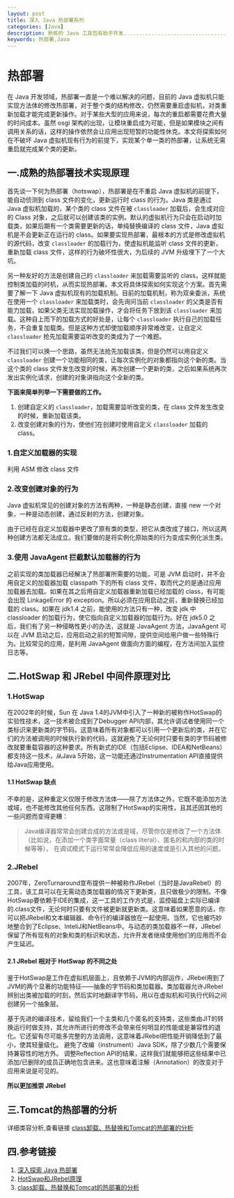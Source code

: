 ```yaml
---
layout: post
title: 深入 Java 热部署系列
categories: [Java]
description: 熟练的 Java 工具包有助于开发....................................................................................................................................................................................................
keywords: 热部署,Java
---
```

# 热部署
在 Java 开发领域，热部署一直是一个难以解决的问题，目前的 Java 虚拟机只能实现方法体的修改热部署，对于整个类的结构修改，仍然需要重启虚拟机，对类重新加载才能完成更新操作。对于某些大型的应用来说，每次的重启都需要花费大量的时间成本。虽然 osgi 架构的出现，让模块重启成为可能，但是如果模块之间有调用关系的话，这样的操作依然会让应用出现短暂的功能性休克。本文将探索如何在不破坏 Java 虚拟机现有行为的前提下，实现某个单一类的热部署，让系统无需重启就完成某个类的更新。

## 一.成熟的热部署技术实现原理
首先谈一下何为热部署（hotswap），热部署是在不重启 Java 虚拟机的前提下，能自动侦测到 class 文件的变化，更新运行时 class 的行为。Java 类是通过 Java 虚拟机加载的，某个类的 class 文件在被 `classloader` 加载后，会生成对应的 Class 对象，之后就可以创建该类的实例。默认的虚拟机行为只会在启动时加载类，如果后期有一个类需要更新的话，单纯替换编译的 class 文件，Java 虚拟机是不会更新正在运行的 class。如果要实现热部署，最根本的方式是修改虚拟机的源代码，改变 `classloader` 的加载行为，使虚拟机能监听 class 文件的更新，重新加载 class 文件，这样的行为破坏性很大，为后续的 JVM 升级埋下了一个大坑。

另一种友好的方法是创建自己的 `classloader` 来加载需要监听的 class，这样就能控制类加载的时机，从而实现热部署。本文将具体探索如何实现这个方案。首先需要了解一下 Java 虚拟机现有的加载机制。目前的加载机制，称为双亲委派，系统在使用一个 `classloader` 来加载类时，会先询问当前 `classloader` 的父类是否有能力加载，如果父类无法实现加载操作，才会将任务下放到该 `classloader` 来加载。这种自上而下的加载方式的好处是，让每个 `classloader` 执行自己的加载任务，不会重复加载类。但是这种方式却使加载顺序非常难改变，让自定义 `classloader` 抢先加载需要监听改变的类成为了一个难题。

不过我们可以换一个思路，虽然无法抢先加载该类，但是仍然可以用自定义  `classloader` 创建一个功能相同的类，让每次实例化的对象都指向这个新的类。当这个类的 class 文件发生改变的时候，再次创建一个更新的类，之后如果系统再次发出实例化请求，创建的对象讲指向这个全新的类。

**下面来简单列举一下需要做的工作。**

1. 创建自定义的 `classloader`，加载需要监听改变的类，在 class 文件发生改变的时候，重新加载该类。
2. 改变创建对象的行为，使他们在创建时使用自定义 `classloader` 加载的 class。

### 1.自定义加载器的实现
利用 ASM 修改 class 文件

### 2.改变创建对象的行为
Java 虚拟机常见的创建对象的方法有两种，一种是静态创建，直接 new 一个对象，一种是动态创建，通过反射的方法，创建对象。

由于已经在自定义加载器中更改了原有类的类型，把它从类改成了接口，所以这两种创建方法都无法成立。我们要做的是将实例化原始类的行为变成实例化派生类。



### 3.使用 JavaAgent 拦截默认加载器的行为
之前实现的类加载器已经解决了热部署所需要的功能，可是 JVM 启动时，并不会用自定义的加载器加载 classpath 下的所有 class 文件，取而代之的是通过应用加载器去加载。如果在其之后用自定义加载器重新加载已经加载的 class，有可能会出现 LinkageError 的 exception。所以必须在应用启动之前，重新替换已经加载的 class。如果在 jdk1.4 之前，能使用的方法只有一种，改变 jdk 中 classloader 的加载行为，使它指向自定义加载器的加载行为。好在 jdk5.0 之后，我们有了另一种侵略性更小的办法，这就是 JavaAgent 方法，JavaAgent 可以在 JVM 启动之后，应用启动之前的短暂间隙，提供空间给用户做一些特殊行为。比较常见的应用，是利用 JavaAgent 做面向方面的编程，在方法间加入监控日志等。

## 二.HotSwap 和 JRebel 中间件原理对比

### 1.HotSwap
在2002年的时候，Sun 在 Java 1.4的JVM中引入了一种新的被称作HotSwap的实验性技术，这一技术被合成到了Debugger API内部，其允许调试者使用同一个类标识来更新类的字节码。这意味着所有对象都可以引用一个更新后的类，并在它们的方法被调用的时候执行新的代码，这就避免了无论何时只要有类的字节码被修改就要重载容器的这种要求。所有新式的IDE（包括Eclipse、IDEA和NetBeans）都支持这一技术，从Java 5开始，这一功能还通过Instrumentation API直接提供给Java应用使用。

#### 1.1 HotSwap 缺点
不幸的是，这种重定义仅限于修改方法体——除了方法体之外，它既不能添加方法或域，也不能修改其他任何东西。这限制了HotSwap的实用性，且其还因其他的一些问题而变得更糟：
> Java编译器常常会创建合成的方法或是域，尽管你仅是修改了一个方法体（比如说，在添加一个类字面常量（class literal）、匿名的和内部的类的时候等等）。 在调试模式下运行常常会降低应用的速度或是引入其他的问题。


### 2.JRebel
2007年，ZeroTurnaround宣布提供一种被称作JRebel（当时是JavaRebel）的工具，该工具可以在无需动态类加载器的情况下更新类，且只做极少的限制。不像HotSwap要依赖于IDE的集成，这一工具的工作方式是，监控磁盘上实际已编译的.class文件，无论何时只要有文件被更新就更新类。这意味着如果愿意的话，你可以把JRebel和文本编辑器、命令行的编译器放在一起使用。当然，它也被巧妙地整合到了Eclipse、InteliJ和NetBeans中。与动态的类加载器不一样，JRebel保留了所有现有的对象和类的标识和状态，允许开发者继续使用他们的应用而不会产生延迟。

#### 2.1 JRebel 相对于 HotSwap 的不同之处
鉴于HotSwap是工作在虚拟机层面上，且依赖于JVM的内部运作，JRebel用到了JVM的两个显著的功能特征——抽象的字节码和类加载器。类加载器允许JRebel辨别出类被加载的时刻，然后实时地翻译字节码，用以在虚拟机和可执行代码之间创建另一个抽象层。

基于先进的编译技术，留给我们一个主类和几个匿名的支持类，这些类由JIT的转换运行时做支持，其允许所进行的修改不会带来任何明显的性能或是兼容性的退化。它还留有尽可能多完整的方法调用，这意味着JRebel把性能开销降低到了最小，使其轻量级化。
避免了改编（instrument）Java SDK，除了少数几个需要保持兼容性的地方外。
调整Reflection API的结果，这样我们就能够把这些结果中已添加/已删除的成员正确地包含进来。这也意味着注解（Annotation）的改变对于应用来说是可见的。

**所以更加推崇 JRebel** 

## 三.Tomcat的热部署的分析
详细类容分析,查看链接 [class卸载、热替换和Tomcat的热部署的分析](#jump)

## 四.参考链接
1. [深入探索 Java 热部署](http://www.ibm.com/developerworks/cn/java/j-lo-hotdeploy/)
2. [HotSwap和JRebel原理](http://article.yeeyan.org/view/213582/186226)
3. <span id="jump"></span> [class卸载、热替换和Tomcat的热部署的分析](http://www.blogjava.net/heavensay/archive/2012/11/07/389685.html)